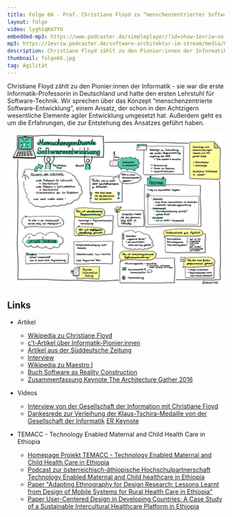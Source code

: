 ```yaml
---
title: Folge 66 - Prof. Christiane Floyd zu “menschenzentrierter Software-Entwicklung”
layout: folge
video: lygh1qKm7YU
embedded-mp3: https://www.podcaster.de/simpleplayer/?id=show~1evriw~software-architektur-im-stream~pod-8754f3645b653b547696a86099&v=1625838476
mp3: https://1evriw.podcaster.de/software-architektur-im-stream/media/ChristianeFloyd.mp3
description: Christiane Floyd zählt zu den Pionier:innen der Informatik. Wir sprechen über “menschenzentrierte Software-Entwicklung” sprechen, das  schon in den Achtzigern wesentliche Elemente agiler Entwicklung umgesetzt hat.
thumbnail: folge66.jpg
tag: Agilität
---
```


Christiane Floyd zählt zu den Pionier:innen der Informatik - sie war
die erste Informatik-Professorin in Deutschland und hatte den ersten
Lehrstuhl für Software-Technik. Wir sprechen über das Konzept
“menschenzentrierte Software-Entwicklung”, einem Ansatz, der
schon in den Achtzigern wesentliche Elemente agiler Entwicklung
umgesetzt hat. Außerdem geht es um die Erfahrungen, die zur Entstehung
des Ansatzes geführt haben.

![Sketchnotes](/sketchnotes/folge66.jpg)

## Links

* Artikel
  * [Wikipedia zu Christiane Floyd](https://de.wikipedia.org/wiki/Christiane_Floyd)
  * [c’t-Artikel über Informatik-Pionier:innen](https://www.heise.de/select/ct/2020/27/2019708554757572030)
  * [Artikel aus der Süddeutsche Zeitung](https://www.sueddeutsche.de/wissen/technik-coden-ist-weiblich-1.4949139)
  * [Interview](https://www.tu.berlin/ueber-die-tu-berlin/themenportal-ueber-die-tu-berlin/2021/januar/pionierin-der-informatik/)
  * [Wikipedia zu Maestro I](https://de.wikipedia.org/wiki/Maestro_I )
  * [Buch Software as Reality Construction](https://www.researchgate.net/profile/Reinhard_Keil/publication/242530010_Software_Development_and_Reality_Construction/links/0a85e52ef87238b416000000.pdf)
  * [Zusammenfassung Keynote The Architecture Gather 2016](https://www.iese.fraunhofer.de/blog/architecture-gathering-2016/)


* Videos
  * [Interview von der Gesellschaft der Information mit Christiane Floyd](https://www.youtube.com/watch?v=NqZqqDnwag0)
  * [Dankesrede zur Verleihung der Klaus-Tschira-Medaille von der Gesellschaft der Informatik](https://www.youtube.com/watch?v=eZ_tdWAb-Qs)
[ER Keynote](https://www.youtube.com/watch?v=qsFO3ViFX_A)


* TEMACC - Technology Enabled Maternal and Child Health Care in Ethiopia
  * [Homepage Projekt TEMACC - Technology Enabled Maternal and Child Health Care in Ethiopia](https://se.jku.at/temacc-ethopia-technology-enabled-maternal-and-child-healthcare-in-ethopia/)
  * [Podcast zur österreichisch-äthiopische Hochschulpartnerschaft Technology Enabled Maternal and Child healthcare in Ethiopia](https://oead.at/de/aktuelles/artikel/2018/09/gesundheit-virtuell/)
  * [Paper "Adapting Ethnography for Design Research: Lessons Learnt from Design of Mobile Systems for Rural Health Care in Ethiopia"](https://aisel.aisnet.org/icis2019/is_health/is_health/12/)
  * [Paper User-Centered Design in Developing Countries: A Case Study of a Sustainable Intercultural Healthcare Platform in Ethiopia](https://ieeexplore.ieee.org/document/8818843)
